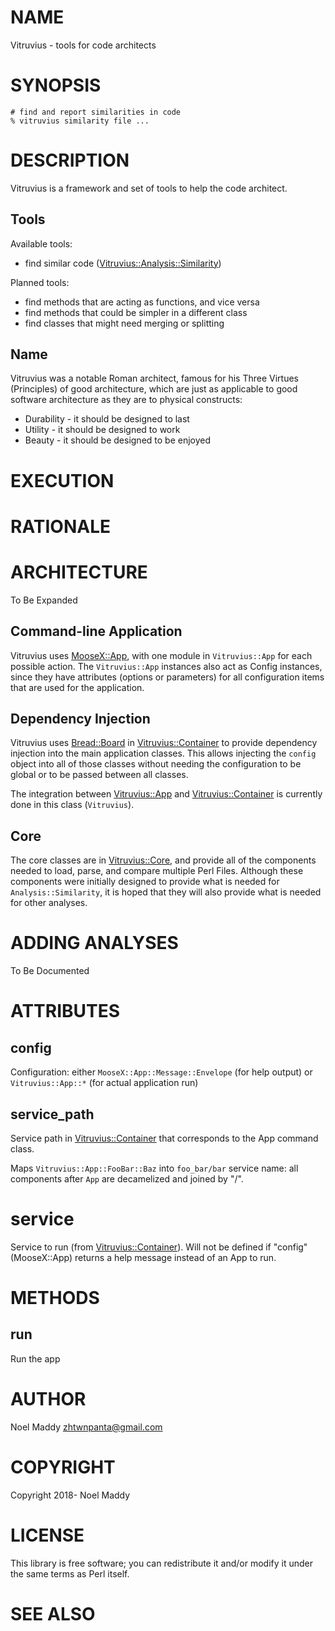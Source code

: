 # NAME

Vitruvius - tools for code architects

# SYNOPSIS

    # find and report similarities in code
    % vitruvius similarity file ...

# DESCRIPTION

Vitruvius is a framework and set of tools to help the code architect.

## Tools

Available tools:

- find similar code ([Vitruvius::Analysis::Similarity](https://metacpan.org/pod/Vitruvius::Analysis::Similarity))

Planned tools:

- find methods that are acting as functions, and vice versa
- find methods that could be simpler in a different class
- find classes that might need merging or splitting

## Name

Vitruvius was a notable Roman architect, famous for his Three Virtues (Principles)
of good architecture, which are just as applicable to good software architecture
as they are to physical constructs:

- Durability - it should be designed to last
- Utility - it should be designed to work
- Beauty - it should be designed to be enjoyed

# EXECUTION

# RATIONALE

# ARCHITECTURE

To Be Expanded

## Command-line Application

Vitruvius uses [MooseX::App](https://metacpan.org/pod/MooseX::App), with one module in `Vitruvius::App` for each
possible action. The `Vitruvius::App` instances also act as Config instances,
since they have attributes (options or parameters) for all configuration items
that are used for the application.

## Dependency Injection

Vitruvius uses [Bread::Board](https://metacpan.org/pod/Bread::Board) in [Vitruvius::Container](https://metacpan.org/pod/Vitruvius::Container) to provide dependency
injection into the main application classes. This allows injecting the `config`
object into all of those classes without needing the configuration to be global
or to be passed between all classes.

The integration between [Vitruvius::App](https://metacpan.org/pod/Vitruvius::App) and [Vitruvius::Container](https://metacpan.org/pod/Vitruvius::Container) is currently
done in this class (`Vitruvius`).

## Core

The core classes are in [Vitruvius::Core](https://metacpan.org/pod/Vitruvius::Core), and provide all of the components
needed to load, parse, and compare multiple Perl Files. Although these components
were initially designed to provide what is needed for `Analysis::Similarity`,
it is hoped that they will also provide what is needed for other analyses.

# ADDING ANALYSES

To Be Documented

# ATTRIBUTES

## config

Configuration: either `MooseX::App::Message::Envelope` (for help output)
or `Vitruvius::App::*` (for actual application run)

## service\_path

Service path in [Vitruvius::Container](https://metacpan.org/pod/Vitruvius::Container) that corresponds to the App command class.

Maps `Vitruvius::App::FooBar::Baz` into `foo_bar/bar` service name: all components
after `App` are decamelized and joined by "/".

# service

Service to run (from [Vitruvius::Container](https://metacpan.org/pod/Vitruvius::Container)). Will not be defined if
"config" (MooseX::App) returns a help message instead of an App to run.

# METHODS

## run

Run the app

# AUTHOR

Noel Maddy <zhtwnpanta@gmail.com>

# COPYRIGHT

Copyright 2018- Noel Maddy

# LICENSE

This library is free software; you can redistribute it and/or modify
it under the same terms as Perl itself.

# SEE ALSO
